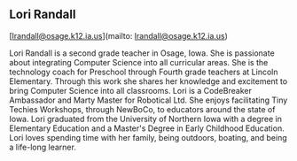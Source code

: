 ## Lori  Randall

[lrandall@osage.k12.ia.us](mailto: lrandall@osage.k12.ia.us)

Lori Randall is a second grade teacher in Osage, Iowa.  She is passionate about integrating Computer Science into all curricular areas.  She is the technology coach for Preschool through Fourth grade teachers at Lincoln Elementary.  Through this work she shares her knowledge and excitement to bring Computer Science into all classrooms.  Lori is a CodeBreaker Ambassador and Marty Master for Robotical Ltd.  She enjoys facilitating Tiny Techies Workshops, through NewBoCo,  to educators around the state of Iowa.  Lori graduated from the University of Northern Iowa with a degree in Elementary Education and a Master's Degree in Early Childhood Education.  Lori loves spending time with her family,  being outdoors, boating, and being a life-long learner.